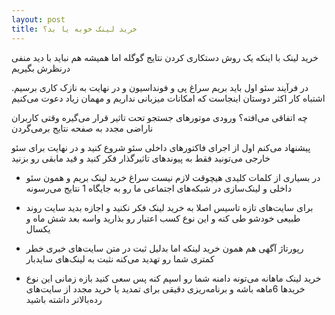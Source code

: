 ```yaml
---
layout: post
title: خرید لینک خوبه یا بد؟
---
```


خرید لینک با اینکه یک روش دستکاری کردن نتایج گوگله اما همیشه هم نباید با دید منفی درنظرش بگیریم

در فرآیند سئو اول باید بریم سراغ پی و فونداسیون و در نهایت به نازک کاری برسیم. اشتباه کار اکثر دوستان اینجاست که امکانات میزبانی نداریم و مهمان زیاد دعوت می‌کنیم

چه اتفاقی می‌افته؟ ورودی موتورهای جستجو تحت تاثیر قرار می‌گیره وقتی کاربران ناراضی مجدد به صفحه نتایج برمی‌گردن

پیشنهاد می‌کنم اول از اجرای فاکتورهای داخلی سئو شروع کنید و در نهایت برای سئو خارجی می‌تونید فقط به پیوندهای تاثیرگذار فکر کنید و قید مابقی رو بزنید

- در بسیاری از کلمات کلیدی هیچوقت لازم نیست سراغ خرید لینک بریم و همون سئو داخلی و لینک‌سازی در شبکه‌های اجتماعی ما رو به جایگاه 1 نتایج می‌رسونه

- برای سایت‌های تازه تاسیس اصلا به خرید لینک فکر نکنید و اجازه بدید سایت روند طبیعی خودشو طی کنه و این نوع کسب اعتبار رو بذارید واسه بعد شش ماه و یکسال

- رپورتاژ آگهی هم همون خرید لینکه اما بدلیل ثبت در متن سایت‌های خبری خطر کمتری شما رو تهدید می‌کنه نثبت به لینک‌های سایدبار

- خرید لینک ماهانه می‌تونه دامنه شما رو اسپم کنه پس سعی کنید بازه زمانی این نوع خریدها 6ماهه باشه و برنامه‌ریزی دقیقی برای تمدید یا خرید مجدد از سایت‌های رده‌بالاتر داشته باشید
